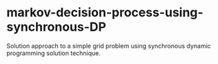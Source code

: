 # markov-decision-process-using-synchronous-DP
Solution approach to a simple grid problem using synchronous dynamic programming solution technique.
